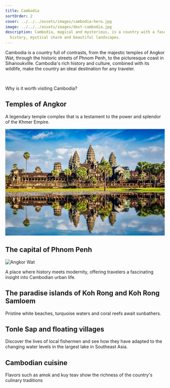 ```yaml
---
title: Cambodia
sortOrder: 2
cover: ../../../assets/images/cambodia-hero.jpg
image: ../../../assets/images/dest-cambodia.jpg
description: Cambodia, magical and mysterious, is a country with a fascinating
  history, mystical charm and beautiful landscapes.
---
```

Cambodia is a country full of contrasts, from the majestic temples of Angkor Wat, through the historic streets of Phnom Penh, to the picturesque coast in Sihanoukville. Cambodia's rich history and culture, combined with its wildlife, make the country an ideal destination for any traveler.

&nbsp;

Why is it worth visiting Cambodia?

## Temples of Angkor

A legendary temple complex that is a testament to the power and splendor of the Khmer Empire.

![Angkor Wat](../../../assets/images/cambodia-angkor-wat.jpg)

## The capital of Phnom Penh

![Angkor Wat](_astro/cambodia-angkor-wat.jpg)

A place where history meets modernity, offering travelers a fascinating insight into Cambodian urban life.

## The paradise islands of Koh Rong and Koh Rong Samloem

Pristine white beaches, turquoise waters and coral reefs await sunbathers.

## Tonle Sap and floating villages

Discover the lives of local fishermen and see how they have adapted to the changing water levels in the largest lake in Southeast Asia.

## Cambodian cuisine

Flavors such as amok and kuy teav show the richness of the country's culinary traditions